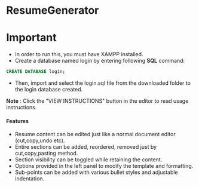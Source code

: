 # ResumeGenerator
  
# Important
- In order to run this, you must have XAMPP installed.
- Create a database named login by entering following **SQL** command:
```sql
CREATE DATABASE login;
```
- Then, import and select the login.sql file from the downloaded folder to the login database created. 

**Note** : Click the "VIEW INSTRUCTIONS" button in the editor to read usage instructions.

#### Features
- Resume content can be edited just like a normal document editor (cut,copy,undo etc).
- Entire sections can be added, reordered, removed just by cut,copy,pasting method.
- Section visibility can be toggled while retaining the content.
- Options provided in the left panel to modify the template and formatting.
- Sub-points can be added with various bullet styles and adjustable indentation.
